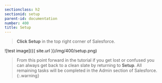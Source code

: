 ```yaml
---
sectionclass: h2
sectionid: setup
parent-id: documentation
number: 400
title: Setup
---
```

>**Click Setup** in the top right corner of Salesforce.

![test image]({{ site.url }}/img/400/setup.png)  

>From this point forward in the tutorial if you get lost or confused you can always get back to a clean slate by returning to **Setup**. All remaining tasks will be completed in the Admin section of Salesforce.
{:.warning}
